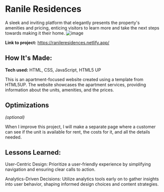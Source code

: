 # Ranile Residences
A sleek and inviting platform that elegantly presents the property's amenities and pricing, enticing visitors to learn more and take the next steps towards making it their home.
![image](https://github.com/jojiShiotsuki/ranileResidences/assets/149657863/b6ecb688-9add-4c78-8630-42ce57ef276b)

**Link to project:** https://ranileresidences.netlify.app/

## How It's Made:

**Tech used:** HTML, CSS, JavaScript, HTML5 UP

This is an apartment-focused website created using a template from HTML5UP. The website showcases the apartment services, providing information about the units, amenities, and the prices.

## Optimizations
*(optional)*

When I improve this project, I will make a separate page where a customer can see if the unit is available for rent, the costs for it, and all the details needed. 

## Lessons Learned:

User-Centric Design: Prioritize a user-friendly experience by simplifying navigation and ensuring clear calls to action.

Analytics-Driven Decisions: Utilize analytics tools early on to gather insights into user behavior, shaping informed design choices and content strategies.